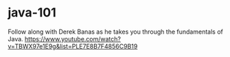 # java-101
 Follow along with Derek Banas as he takes you through the fundamentals of Java.
 https://www.youtube.com/watch?v=TBWX97e1E9g&list=PLE7E8B7F4856C9B19
